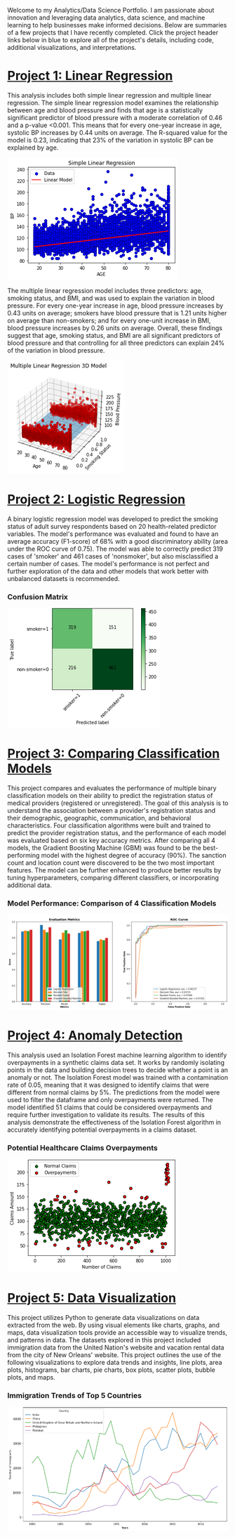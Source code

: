 Welcome to my Analytics/Data Science Portfolio. I am passionate about innovation and leveraging data analytics, data science, and machine learning to help businesses make informed decisions. Below are summaries of a few projects that I have recently completed. Click the project header links below in blue to explore all of the project's details, including code, additional visualizations, and interpretations.

# [Project 1: Linear Regression](https://github.com/dandersonghub/EDA_Linear_Regression/blob/main/EDA_Linear_Regression.ipynb)
This analysis includes both simple linear regression and multiple linear regression. The simple linear regression model examines the relationship between age and blood pressure and finds that age is a statistically significant predictor of blood pressure with a moderate correlation of 0.46 and a p-value <0.001. This means that for every one-year increase in age, systolic BP increases by 0.44 units on average. The R-squared value for the model is 0.23, indicating that 23% of the variation in systolic BP can be explained by age.

![](/images/LR.png)

The multiple linear regression model includes three predictors: age, smoking status, and BMI, and was used to explain the variation in blood pressure. For every one-year increase in age, blood pressure increases by 0.43 units on average; smokers have blood pressure that is 1.21 units higher on average than non-smokers; and for every one-unit increase in BMI, blood pressure increases by 0.26 units on average. Overall, these findings suggest that age, smoking status, and BMI are all significant predictors of blood pressure and that controlling for all three predictors can explain 24% of the variation in blood pressure.

![](/images/MLR.png)




# [Project 2: Logistic Regression](https://github.com/dandersonghub/Logistic_Regression/blob/main/Logistic_Regression.ipynb)
A binary logistic regression model was developed to predict the smoking status of adult survey respondents based on 20 health-related predictor variables. The model's performance was evaluated and found to have an average accuracy (F1-score) of 68% with a good discriminatory ability (area under the ROC curve of 0.75). The model was able to correctly predict 319 cases of 'smoker' and 461 cases of 'nonsmoker', but also misclassified a certain number of cases. The model's performance is not perfect and further exploration of the data and other models that work better with unbalanced datasets is recommended.

### Confusion Matrix
![](/images/conf.png)




# [Project 3: Comparing Classification Models](https://github.com/dandersonghub/Comparing-Classification-Models/blob/main/DA_Case_Study.ipynb)
This project compares and evaluates the performance of multiple binary classification models on their ability to predict the registration status of medical providers (registered or unregistered). The goal of this analysis is to understand the association between a provider's registration status and their demographic, geographic, communication, and behavioral characteristics. Four classification algorithms were built and trained to predict the provider registration status, and the performance of each model was evaluated based on six key accuracy metrics. After comparing all 4 models, the Gradient Boosting Machine (GBM) was found to be the best-performing model with the highest degree of accuracy (90%). The sanction count and location count were discovered to be the two most important features. The model can be further enhanced to produce better results by tuning hyperparameters, comparing different classifiers, or incorporating additional data.

### Model Performance: Comparison of 4 Classification Models
![](/images/class_compare1.png)



# [Project 4: Anomaly Detection](https://github.com/dandersonghub/Anomaly-Detection/blob/main/Anomaly_Detection.ipynb)
This analysis used an Isolation Forest machine learning algorithm to identify overpayments in a synthetic claims data set. It works by randomly isolating points in the data and building decision trees to decide whether a point is an anomaly or not. The Isolation Forest model was trained with a contamination rate of 0.05, meaning that it was designed to identify claims that were different from normal claims by 5%. The predictions from the model were used to filter the dataframe and only overpayments were returned. The model identified 51 claims that could be considered overpayments and require further investigation to validate its results. The results of this analysis demonstrate the effectiveness of the Isolation Forest algorithm in accurately identifying potential overpayments in a claims dataset. 

### Potential Healthcare Claims Overpayments
![](/images/overpayments.png)



# [Project 5: Data Visualization](https://colab.research.google.com/github/dandersonghub/Data-Visualization/blob/main/Data_Visualization.ipynb)
This project utilizes Python to generate data visualizations on data extracted from the web. By using visual elements like charts, graphs, and maps, data visualization tools provide an accessible way to visualize trends, and patterns in data. The datasets explored in this project included immigration data from the United Nation's website and vacation rental data from the city of New Orleans' website. This project outlines the use of the following visualizations to explore data trends and insights, line plots, area plots, histograms, bar charts, pie charts, box plots, scatter plots, bubble plots, and maps. 

### Immigration Trends of Top 5 Countries
![](/images/Line_Plot2.png)




